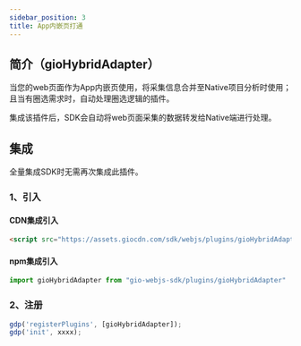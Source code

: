 ```yaml
---
sidebar_position: 3
title: App内嵌页打通
---
```


## 简介（gioHybridAdapter）

当您的web页面作为App内嵌页使用，将采集信息合并至Native项目分析时使用；且当有圈选需求时，自动处理圈选逻辑的插件。

集成该插件后，SDK会自动将web页面采集的数据转发给Native端进行处理。

## 集成

全量集成SDK时无需再次集成此插件。

### 1、引入

#### CDN集成引入

```html
<script src="https://assets.giocdn.com/sdk/webjs/plugins/gioHybridAdapter.js"></script>
```

#### npm集成引入

```js
import gioHybridAdapter from "gio-webjs-sdk/plugins/gioHybridAdapter"
```

### 2、注册

```js
gdp('registerPlugins', [gioHybridAdapter]);
gdp('init', xxxx);
```
